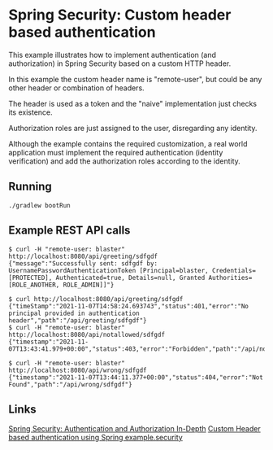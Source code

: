 # Spring Security: Custom header based authentication

This example illustrates how to implement authentication (and authorization) in Spring Security based on a custom HTTP header.

In this example the custom header name is "remote-user", but could be any other header or combination of headers.

The header is used as a token and the "naive" implementation just checks its existence.

Authorization roles are just assigned to the user, disregarding any identity.

Although the example contains the required customization, a real world application must implement the required authentication (identity verification) and add the authorization roles according to the identity.

## Running
```
./gradlew bootRun
```

## Example REST API calls
```
$ curl -H "remote-user: blaster" http://localhost:8080/api/greeting/sdfgdf
{"message":"Successfully sent: sdfgdf by: UsernamePasswordAuthenticationToken [Principal=blaster, Credentials=[PROTECTED], Authenticated=true, Details=null, Granted Authorities=[ROLE_ANOTHER, ROLE_ADMIN]]"}

$ curl http://localhost:8080/api/greeting/sdfgdf
{"timeStamp":"2021-11-07T14:58:24.693743","status":401,"error":"No principal provided in authentication header","path":"/api/greeting/sdfgdf"}
$ curl -H "remote-user: blaster" http://localhost:8080/api/notallowed/sdfgdf
{"timestamp":"2021-11-07T13:43:41.979+00:00","status":403,"error":"Forbidden","path":"/api/notallowed/sdfgdf"}

$ curl -H "remote-user: blaster" http://localhost:8080/api/wrong/sdfgdf
{"timestamp":"2021-11-07T13:44:11.377+00:00","status":404,"error":"Not Found","path":"/api/wrong/sdfgdf"}
```

## Links
[Spring Security: Authentication and Authorization In-Depth](https://www.marcobehler.com/guides/spring-security)
[Custom Header based authentication using Spring example.security](https://salahuddin-s.medium.com/custom-header-based-authentication-using-spring-example.security-17f4163d0986)
